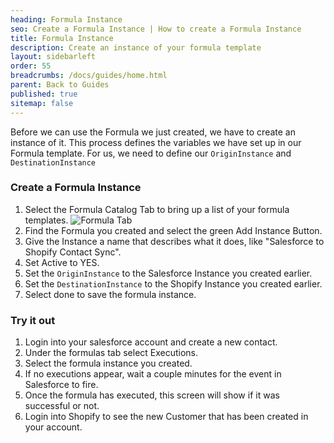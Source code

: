 ```yaml
---
heading: Formula Instance
seo: Create a Formula Instance | How to create a Formula Instance
title: Formula Instance
description: Create an instance of your formula template
layout: sidebarleft
order: 55
breadcrumbs: /docs/guides/home.html
parent: Back to Guides
published: true
sitemap: false
---
```


Before we can use the Formula we just created, we have to create an instance of it.  This process defines the variables we have set up in our Formula template.  For us, we need to define our `OriginInstance` and `DestinationInstance`

### Create a Formula Instance
1. Select the Formula Catalog Tab to bring up a list of your formula templates.
    ![Formula Tab](https://cl.ly/35003X1z1s2w/Screen%20Shot%202017-03-10%20at%201.55.06%20PM.png)
2. Find the Formula you created and select the green Add Instance Button.
3. Give the Instance a name that describes what it does, like "Salesforce to Shopify Contact Sync".
4. Set Active to YES.
5. Set the `OriginInstance` to the Salesforce Instance you created earlier.
6. Set the `DestinationInstance` to the Shopify Instance you created earlier.
7. Select done to save the formula instance.


### Try it out
1. Login into your salesforce account and create a new contact.
2. Under the formulas tab select Executions.
3. Select the formula instance you created.
4. If no executions appear, wait a couple minutes for the event in Salesforce to fire.
5. Once the formula has executed, this screen will show if it was successful or not.
6. Login into Shopify to see the new Customer that has been created in your account.
